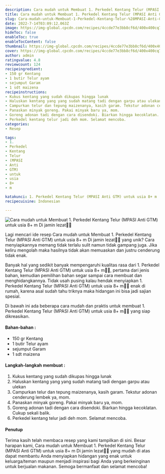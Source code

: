```yaml
---
description: Cara mudah untuk Membuat 1. Perkedel Kentang Telur (MPASI Anti GTM) untuk usia 8+ m Di jamin lezat"
title: Cara mudah untuk Membuat 1. Perkedel Kentang Telur (MPASI Anti GTM) untuk usia 8+ m Di jamin lezat
slug: Cara-mudah-untuk-Membuat-1-Perkedel-Kentang-Telur-%28MPASI-Anti-GTM%29-untuk-usia-8%2B-m-Di-jamin-lezat
date: 2022-7-14T03:09:12.063Z
image: https://img-global.cpcdn.com/recipes/4ccde77e3bb8cf6d/400x400cq70/photo.jpg
hideToc: false
enableToc: true
enableTocContent: false
thumbnail: https://img-global.cpcdn.com/recipes/4ccde77e3bb8cf6d/400x400cq70/photo.jpg
cover: https://img-global.cpcdn.com/recipes/4ccde77e3bb8cf6d/400x400cq70/photo.jpg
author: admin
ratingvalue: 4.8
reviewcount: 124
recipeingredient:
- 150 gr Kentang
- 1 butir Telur ayam
- sejumput Garam
- 1 sdt maizena
recipeinstructions:
- Kukus kentang yang sudah dikupas hingga lunak
- Haluskan kentang yang yang sudah matang tadi dengan garpu atau ulekan
- Campurkan telur dan tepung maizenanya, kasih garam. Tekstur adonan cenderung lembek ya, mom.
- Panaskan minyak goreng. Pakai minyak baru ya, mom.
- Goreng adonan tadi dengan cara disendoki. Biarkan hingga kecoklatan. Cukup sekali balik.
- Perkedel kentang telur jadi deh mom. Selamat mencoba.
categories:
- Resep

tags:
- 1.
- Perkedel
- Kentang
- Telur
- (MPASI
- Anti
- GTM)
- untuk
- usia
- 8+
- m

katakunci: 1. Perkedel Kentang Telur (MPASI Anti GTM) untuk usia 8+ m
recipecuisine: Indonesian

---
```


![Cara mudah untuk Membuat 1. Perkedel Kentang Telur (MPASI Anti GTM) untuk usia 8+ m Di jamin lezat👩‍🍳](https://img-global.cpcdn.com/recipes/4ccde77e3bb8cf6d/400x400cq70/photo.jpg)

Lagi mencari ide resep Cara mudah untuk Membuat 1. Perkedel Kentang Telur (MPASI Anti GTM) untuk usia 8+ m Di jamin lezat👩‍🍳 yang unik? Cara menyiapkannya memang tidak terlalu sulit namun tidak gampang juga. Jika keliru mengolah maka hasilnya tidak akan memuaskan dan justru cenderung tidak enak.

Banyak hal yang sedikit banyak mempengaruhi kualitas rasa dari 1. Perkedel Kentang Telur (MPASI Anti GTM) untuk usia 8+ m👩‍🍳, pertama dari jenis bahan, kemudian pemilihan bahan segar sampai cara membuat dan menghidangkannya. Tidak usah pusing kalau hendak menyiapkan 1. Perkedel Kentang Telur (MPASI Anti GTM) untuk usia 8+ m👩‍🍳 enak di rumah, karena asal sudah tahu triknya maka hidangan ini bisa jadi sajian spesial.

Di bawah ini ada beberapa cara mudah dan praktis untuk membuat 1. Perkedel Kentang Telur (MPASI Anti GTM) untuk usia 8+ m👩‍🍳 yang siap dikreasikan.

<!--inarticleads1-->

#### Bahan-bahan :

- 150 gr Kentang
- 1 butir Telur ayam
- sejumput Garam
- 1 sdt maizena

<!--inarticleads2-->

#### Langkah-langkah membuat :

1. Kukus kentang yang sudah dikupas hingga lunak
1. Haluskan kentang yang yang sudah matang tadi dengan garpu atau ulekan
1. Campurkan telur dan tepung maizenanya, kasih garam. Tekstur adonan cenderung lembek ya, mom.
1. Panaskan minyak goreng. Pakai minyak baru ya, mom.
1. Goreng adonan tadi dengan cara disendoki. Biarkan hingga kecoklatan. Cukup sekali balik.
1. Perkedel kentang telur jadi deh mom. Selamat mencoba.

#### Penutup

Terima kasih telah membaca resep yang kami tampilkan di sini. Besar harapan kami, Cara mudah untuk Membuat 1. Perkedel Kentang Telur (MPASI Anti GTM) untuk usia 8+ m Di jamin lezat👩‍🍳 yang mudah di atas dapat membantu Anda menyiapkan hidangan yang enak untuk keluarga/teman maupun menjadi inspirasi bagi Anda yang berkeinginan untuk berjualan makanan. Semoga bermanfaat dan selamat mencoba!